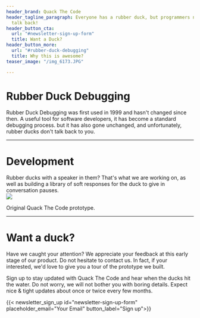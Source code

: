 ```yaml
---
header_brand: Quack The Code
header_tagline_paragraph: Everyone has a rubber duck, but programmers need them to
  talk back!
header_button_cta:
  url: "#newsletter-sign-up-form"
  title: Want a Duck?
header_button_more:
  url: "#rubber-duck-debugging"
  title: Why this is awesome?
teaser_image: "/img_6173.JPG"

---
```

# Rubber Duck Debugging

Rubber Duck Debugging was first used in 1999 and hasn't changed since then. A useful tool for software developers, it has become a standard debugging process. but it has also gone unchanged, and unfortunately, rubber ducks don't talk back to you.

***

# Development

Rubber ducks with a speaker in them? That's what we are working on, as well as building a library of soft responses for the duck to give in conversation pauses.  
![](/img_6204.JPG)

Original Quack The Code prototype.

***

# Want a duck?

Have we caught your attention? We appreciate your feedback at this early stage of our product. Do not hesitate to contact us. In fact, if your interested, we'd love to give you a tour of the prototype we built.

Sign up to stay updated with Quack The Code and hear when the ducks hit the water. Do not worry, we will not bother you with boring details. Expect nice & tight updates about once or twice every few months.

<!-- Google tag (gtag.js) --> 

<script async src="[https://www.googletagmanager.com/gtag/js?id=G-XE79VHSN1K](https://www.googletagmanager.com/gtag/js?id=G-XE79VHSN1K "https://www.googletagmanager.com/gtag/js?id=G-XE79VHSN1K")"></script> <script> window.dataLayer = window.dataLayer || \[\]; function gtag(){dataLayer.push(arguments);} gtag('js', new Date()); gtag('config', 'G-XE79VHSN1K'); </script>

{{< newsletter_sign_up id="newsletter-sign-up-form" placeholder_email="Your Email" button_label="Sign up">}}